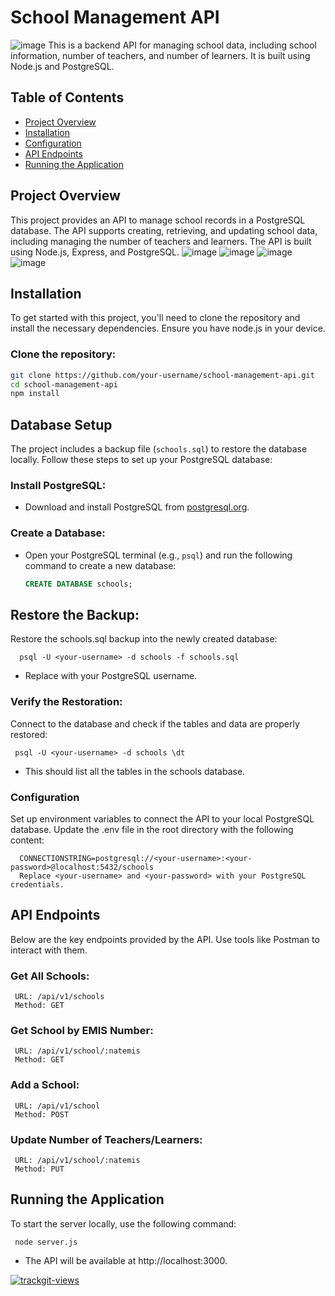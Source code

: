 # School Management API
![image](https://github.com/user-attachments/assets/77108e79-653e-465b-935a-afca53d3cf2c)
This is a backend API for managing school data, including school information, number of teachers, and number of learners. It is built using Node.js and PostgreSQL.

## Table of Contents

- [Project Overview](#project-overview)
- [Installation](#installation)
- [Configuration](#configuration)
- [API Endpoints](#api-endpoints)
- [Running the Application](#running-the-application)

## Project Overview

This project provides an API to manage school records in a PostgreSQL database. The API supports creating, retrieving, and updating school data, including managing the number of teachers and learners. The API is built using Node.js, Express, and PostgreSQL.
![image](https://github.com/user-attachments/assets/6e119ce1-1075-47c1-85a7-15c27557d809)
![image](https://github.com/user-attachments/assets/bd324cc4-4b9a-4209-9c8d-3403aca2766a)
![image](https://github.com/user-attachments/assets/201b677d-bee5-4195-8bc7-bfa00186afce)
![image](https://github.com/user-attachments/assets/594520e2-6143-4739-8ca9-df687b3770ab)

## Installation

To get started with this project, you'll need to clone the repository and install the necessary dependencies. Ensure you have node.js in your device.

### Clone the repository:

```bash
git clone https://github.com/your-username/school-management-api.git
cd school-management-api
npm install

```

## Database Setup

The project includes a backup file (`schools.sql`) to restore the database locally. Follow these steps to set up your PostgreSQL database:

### Install PostgreSQL:

- Download and install PostgreSQL from [postgresql.org](https://www.postgresql.org).

### Create a Database:

- Open your PostgreSQL terminal (e.g., `psql`) and run the following command to create a new database:

  ```sql
  CREATE DATABASE schools;

  ````
## Restore the Backup:
 Restore the schools.sql backup into the newly created database:
```
  psql -U <your-username> -d schools -f schools.sql
```
- Replace <your-username> with your PostgreSQL username.

### Verify the Restoration:
Connect to the database and check if the tables and data are properly restored:
```
 psql -U <your-username> -d schools \dt
```
- This should list all the tables in the schools database.

### Configuration
Set up environment variables to connect the API to your local PostgreSQL database. Update the .env file in the root directory with the following content:

```
  CONNECTIONSTRING=postgresql://<your-username>:<your-password>@localhost:5432/schools
  Replace <your-username> and <your-password> with your PostgreSQL credentials.
```
## API Endpoints
Below are the key endpoints provided by the API. Use tools like Postman to interact with them.

### Get All Schools:
```
 URL: /api/v1/schools
 Method: GET
```
### Get School by EMIS Number:
```
 URL: /api/v1/school/:natemis
 Method: GET
```
### Add a School:
```
 URL: /api/v1/school
 Method: POST
```
### Update Number of Teachers/Learners:
```
 URL: /api/v1/school/:natemis
 Method: PUT
```
## Running the Application
To start the server locally, use the following command:
```
 node server.js
```
- The API will be available at http://localhost:3000.

<a href="https://trackgit.com">
<img src="https://us-central1-trackgit-analytics.cloudfunctions.net/token/ping/m48kuvsznynqyiqb4mm4" alt="trackgit-views" />
</a>
